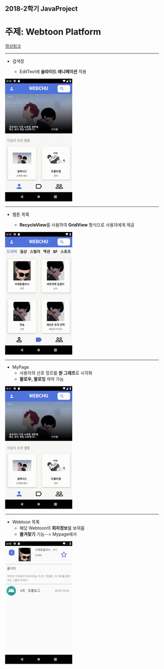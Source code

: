 ## 2018-2학기 JavaProject

# 주제: Webtoon Platform

[영상링크](https://www.youtube.com/watch?v=0UcKyujs_Ts&t=2s)
<hr>

* 검색창

  * EditText에 **슬라이드 애니메이션** 적용

<img src="./img/search.gif" height="400" width="220">
<hr>

* 웹툰 목록

  *  **RecycleView**를 사용하여 **GridView** 형식으로 사용자에게 제공

<img src="./img/Content.gif" height="400" width="220">

<hr>

* MyPage
  * 사용자의 선호 장르를 **원 그래프**로 시각화
  * **팔로우, 팔로잉** 파악 가능

<img src="./img/mypage.gif" height="400" width="220">

<hr>

* Webtoon 목록
  * 해당 Webtoon의 **회차정보**를 보여줌
  * **즐겨찾기** 기능--> Mypage에서 

<img src="./img/Webtoon.png" height="400" width="220">

